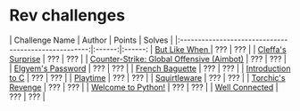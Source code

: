 # Rev challenges

|                   Challenge Name                     | Author | Points | Solves |
|:----------------------------------------------------:|:------:|:------:
| [But Like When ](/butlikewhen) | ??? | ??? |
| [Cleffa's Surprise](/cleffas-surprise) | ??? | ??? |
| [Counter-Strike: Global Offensive (Aimbot)](/csgo-aimbot) | ??? | ??? |
| [Elgyem's Password](/elgyems-password) | ??? | ??? |
| [French Baguette](/french-baguette) | ??? | ??? |
| [Introduction to C](/Introduction-to-C) | ??? | ??? |
| [Playtime](/playtime) | ??? | ??? |
| [Squirtleware](/squirtleware) | ??? | ??? |
| [Torchic's Revenge](/torchics-revenge) | ??? | ??? |
| [Welcome to Python!](/welcome-to-python) | ??? | ??? |
| [Well Connected](/well-connected) | ??? | ??? |

